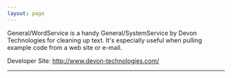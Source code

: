 ```yaml
---
layout: page
---
```


General/WordService is a handy General/SystemService by Devon Technologies for cleaning up text. It's especially useful when pulling example code from a web site or e-mail. 

Developer Site:
http://www.devon-technologies.com/

----